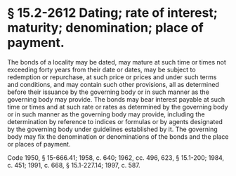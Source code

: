 # § 15.2-2612 Dating; rate of interest; maturity; denomination; place of payment.

<p>The bonds of a locality may be dated, may mature at such time or times not exceeding forty years from their date or dates, may be subject to redemption or repurchase, at such price or prices and under such terms and conditions, and may contain such other provisions, all as determined before their issuance by the governing body or in such manner as the governing body may provide. The bonds may bear interest payable at such time or times and at such rate or rates as determined by the governing body or in such manner as the governing body may provide, including the determination by reference to indices or formulas or by agents designated by the governing body under guidelines established by it. The governing body may fix the denomination or denominations of the bonds and the place or places of payment.</p><p>Code 1950, § 15-666.41; 1958, c. 640; 1962, cc. 496, 623, § 15.1-200; 1984, c. 451; 1991, c. 668, § 15.1-227.14; 1997, c. 587.</p>